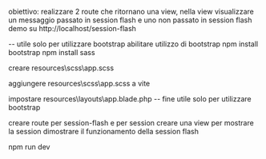 obiettivo: realizzare 2 route che ritornano una view, nella view visualizzare un messaggio passato in session flash e uno non passato in session flash
demo su http://localhost/session-flash

-- utile solo per utilizzare bootstrap
abilitare utilizzo di bootstrap
npm install bootstrap
npm install sass

creare
resources\scss\app.scss

aggiungere resources\scss\app.scss a vite

impostare resources\layouts\app.blade.php
-- fine utile solo per utilizzare bootstrap

creare route per session-flash e per session
creare una view per mostrare la session
dimostrare il funzionamento della session flash


npm run dev
